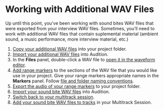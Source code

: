 # Working with Additional WAV Files

Up until this point, you’ve been working with sound bites WAV files that were exported from your interview WAV files. Sometimes, you’ll need to work with additional WAV files that contain suplemental material \(ambient sound, a music performance, more interview material, etc.\)

1. [Copy your additional WAV files](../listening-and-logging/copying-wav-files-into-project-folder/) into your project folder.
2. [Import your additional WAV files](../listening-and-logging/importing-wav-files.md) into Audition.
3. In the **Files** panel, double-click a WAV file to [open it in the waveform editor](../listening-and-logging/listening-to-wav-files-in-waveform-editor.md).
4. [Add range markers](../listening-and-logging/adding-range-markers-to-wav-file.md) to the sections of the WAV file that you would like use in your project. Give your range markers appropriate names in the **Markers** panel. Follow [file and folder naming conventions](https://jjloomis.gitbooks.io/file-and-folder-management/content/file-and-folder-naming-conventions.html).
5. [Export the audio of your range markers](../listening-and-logging/exporting-audio-of-range-markers.md) to your project folder.
6. [Import your sound bite WAV files](importing-sound-bite-wav-files.md) into Audition.
7. [Switch back to your multitrack session](switching-between-waveform-editor-and-multitrack-session.md). 
8. [Add your sound bite WAV files to tracks](adding-sound-bite-wav-files-to-tracks.md) in your Multitrack Session.

